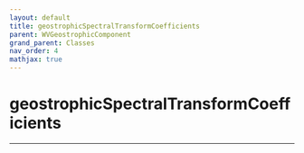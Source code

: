 ```yaml
---
layout: default
title: geostrophicSpectralTransformCoefficients
parent: WVGeostrophicComponent
grand_parent: Classes
nav_order: 4
mathjax: true
---
```


#  geostrophicSpectralTransformCoefficients




---

